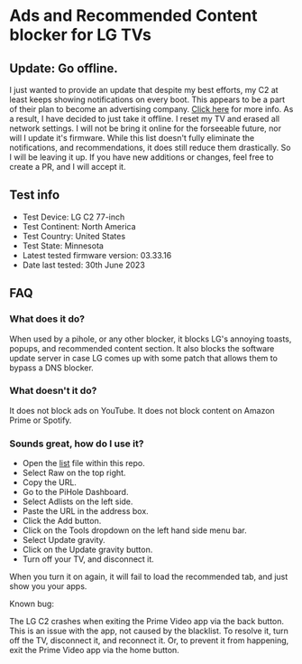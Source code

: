 # Ads and Recommended Content blocker for LG TVs

## Update: Go offline.

I just wanted to provide an update that despite my best efforts, my C2 at least keeps showing notifications on every boot. This appears to be a part of their plan to become an advertising company. [Click here](https://www.theverge.com/2023/7/14/23794747/lg-tv-smart-home-appliances-ads-subscriptions-webos) for more info. As a result, I have decided to just take it offline. I reset my TV and erased all network settings. I will not be bring it online for the forseeable future, nor will I update it's firmware. While this list doesn't fully eliminate the notifications, and recommendations, it does still reduce them drastically. So I will be leaving it up. If you have new additions or changes, feel free to create a PR, and I will accept it.

## Test info

- Test Device: LG C2 77-inch
- Test Continent: North America
- Test Country: United States
- Test State: Minnesota
- Latest tested firmware version: 03.33.16
- Date last tested: 30th June 2023

## FAQ

### What does it do?

When used by a pihole, or any other blocker, it blocks LG's annoying toasts, popups, and recommended content section.
It also blocks the software update server in case LG comes up with some patch that allows them to bypass a DNS blocker.

### What doesn't it do?

It does not block ads on YouTube. It does not block content on Amazon Prime or Spotify.

### Sounds great, how do I use it?

- Open the [list](https://github.com/TheShawnMiranda/LG-TV-Ad-Block/blob/master/list) file within this repo.
- Select Raw on the top right.
- Copy the URL.
- Go to the PiHole Dashboard.
- Select Adlists on the left side.
- Paste the URL in the address box.
- Click the Add button.
- Click on the Tools dropdown on the left hand side menu bar.
- Select Update gravity.
- Click on the Update gravity button.
- Turn off your TV, and disconnect it.

When you turn it on again, it will fail to load the recommended tab, and just show you your apps.

Known bug:

The LG C2 crashes when exiting the Prime Video app via the back button. This is an issue with the app, not caused by the blacklist. To resolve it, turn off the TV, disconnect it, and reconnect it. Or, to prevent it from happening, exit the Prime Video app via the home button.
